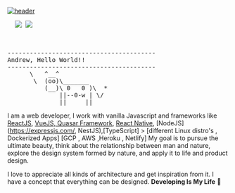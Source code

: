 

[![header](https://capsule-render.vercel.app/api?type=wave&color=gradient&height=300&section=header&text=👋%20Hi%20There,%20I'am%20Andrew,&fontSize=50)](https://github.com/AndrianBalanescu)
<pre>
  <img  src="https://img.shields.io/badge/Languages-Expert-red?style=plastic" /> <img  src="https://img.shields.io/badge/Tools-Expert-yellow?style=plastic" /> </p>
 
----------------------------------------
<span>Andrew, Hello World!!</span>
----------------------------------------
      \   ^__^
       \  (oo)\_______
          (__)\ 0   0 )\  *
              ||--0-w | \/
              ||     ||
</pre>

I am a web developer, I work with  vanilla Javascript and frameworks like [ReactJS](https://reactjs.org/), [VueJS, Quasar Framework](https://vuejs.org/), [React Native](https://reactnative.dev/), [NodeJS](https://expressjs.com/, NestJS),[TypeScript]   > [different Linux distro's , Dockerized Apps] [GCP , AWS ,Heroku , Netlify]
 My goal is to pursue the ultimate beauty, think about the relationship between man and nature, explore the design system formed by nature, and apply it to life and product design.

I love to appreciate all kinds of architecture and get inspiration from it. I have a concept that everything can be designed.
**Developing Is My Life** 👋

 

